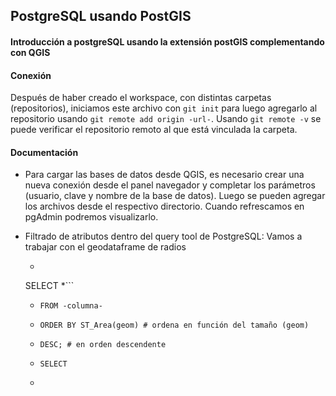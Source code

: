 ## PostgreSQL usando PostGIS
#### Introducción a postgreSQL usando la extensión postGIS complementando con QGIS

#### Conexión
Después de haber creado el workspace, con distintas carpetas (repositorios), iniciamos este archivo con ```git init``` para luego agregarlo al repositorio usando ```git remote add origin -url-```. Usando ```git remote -v``` se puede verificar el repositorio remoto al que está vinculada la carpeta.

#### Documentación
* Para cargar las bases de datos desde QGIS, es necesario crear una nueva conexión desde el panel navegador y completar los parámetros (usuario, clave y nombre de la base de datos). Luego se pueden agregar los archivos desde el respectivo directorio. Cuando refrescamos en pgAdmin podremos visualizarlo.

* Filtrado de atributos dentro del query tool de PostgreSQL:
Vamos a trabajar con el geodataframe de radios
    * ```ruby
    SELECT *```
    * ```FROM -columna-``` 
    * ```ORDER BY ST_Area(geom) # ordena en función del tamaño (geom)``` 
    * ```DESC; # en orden descendente```

    * ```SELECT```
    * ```FROM 
